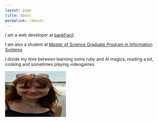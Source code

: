 ```yaml
---
layout: page
title: About
permalink: /about/
---
```



I am a web developer at [bankFacil](https://www.bankfacil.com.br/devs).

I am also a  student at [Master of Science Graduate Program in Information Systems](http://ppgsi.each.usp.br/?lang=en)

I divide my time between learning some ruby and AI magics, reading a lot, cooking and sometimes playing videogames

<img src="/images/eu.jpg" width="200" height="150">
